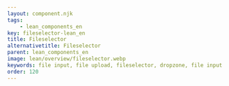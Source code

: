 ```yaml
---
layout: component.njk
tags: 
    - lean_components_en
key: fileselector-lean_en
title: Fileselector
alternativetitle: Fileselector
parent: lean_components_en
image: lean/overview/fileselector.webp
keywords: file input, file upload, fileselector, dropzone, file input
order: 120
---
```

